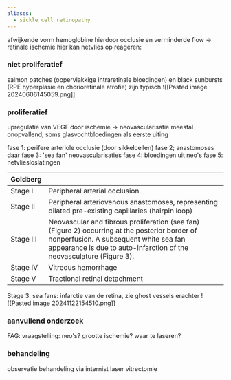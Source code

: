 ```yaml
---
aliases:
  - sickle cell retinopathy
---
```


afwijkende vorm hemoglobine
hierdoor occlusie en verminderde flow -> retinale ischemie
hier kan netvlies op reageren:

### niet proliferatief
salmon patches (oppervlakkige intraretinale bloedingen) en black sunbursts (RPE hyperplasie en chorioretinale atrofie) zijn typisch
![[Pasted image 20240606145059.png]]


### proliferatief
upregulatie van VEGF door ischemie -> neovascularisatie
meestal onopvallend, soms glasvochtbloedingen als eerste uiting

fase 1: perifere arteriole occlusie (door sikkelcellen)
fase 2; anastomoses daar
fase 3: 'sea fan' neovascularisaties
fase 4: bloedingen uit neo's
fase 5: netvliesloslatingen

| Goldberg  |                                                                                                                                                                                                                 |
| --------- | --------------------------------------------------------------------------------------------------------------------------------------------------------------------------------------------------------------- |
| Stage I   | Peripheral arterial occlusion.                                                                                                                                                                                  |
| Stage II  | Peripheral arteriovenous anastomoses, representing dilated pre-existing capillaries (hairpin loop)                                                                                                              |
| Stage III | Neovascular and fibrous proliferation (sea fan) (Figure 2) occurring at the posterior border of nonperfusion. A subsequent white sea fan appearance is due to auto-infarction of the neovasculature (Figure 3). |
| Stage IV  | Vitreous hemorrhage                                                                                                                                                                                             |
| Stage V   | Tractional retinal detachment                                                                                                                                                                                   |
Stage 3: sea fans: infarctie van de retina, zie ghost vessels erachter
![[Pasted image 20241122154510.png]]
### aanvullend onderzoek
FAG: vraagstelling: neo's? grootte ischemie? waar te laseren?

### behandeling
observatie
behandeling via internist
laser
vitrectomie
